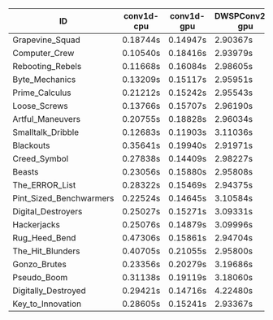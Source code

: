 |ID|conv1d-cpu|conv1d-gpu|DWSPConv2D-gpu|gemm-gpu|avg|
|-|-|-|-|-|-|
|Grapevine_Squad|0.18744s|0.14947s|2.90367s|1.71913s|1.23993s|
|Computer_Crew|0.10540s|0.18416s|2.93979s|1.73831s|1.24191s|
|Rebooting_Rebels|0.11668s|0.16084s|2.98605s|1.74609s|1.25242s|
|Byte_Mechanics|0.13209s|0.15117s|2.95951s|1.80325s|1.26150s|
|Prime_Calculus|0.21212s|0.15242s|2.95543s|1.75593s|1.26898s|
|Loose_Screws|0.13766s|0.15707s|2.96190s|1.82226s|1.26972s|
|Artful_Maneuvers|0.20755s|0.18828s|2.96034s|1.76604s|1.28055s|
|Smalltalk_Dribble|0.12683s|0.11903s|3.11036s|1.81656s|1.29320s|
|Blackouts|0.35641s|0.19940s|2.91971s|1.73484s|1.30259s|
|Creed_Symbol|0.27838s|0.14409s|2.98227s|1.83114s|1.30897s|
|Beasts|0.23056s|0.15880s|2.95808s|1.93255s|1.32000s|
|The_ERROR_List|0.28322s|0.15469s|2.94375s|1.96053s|1.33555s|
|Pint_Sized_Benchwarmers|0.22524s|0.14645s|3.10584s|1.92007s|1.34940s|
|Digital_Destroyers|0.25027s|0.15271s|3.09331s|1.93521s|1.35788s|
|Hackerjacks|0.25076s|0.14879s|3.09996s|1.95061s|1.36253s|
|Rug_Heed_Bend|0.47306s|0.15861s|2.94704s|1.90210s|1.37020s|
|The_Hit_Blunders|0.40705s|0.21055s|2.95800s|1.91775s|1.37334s|
|Gonzo_Brutes|0.23356s|0.20279s|3.19686s|1.99008s|1.40582s|
|Pseudo_Boom|0.31138s|0.19119s|3.18060s|1.98409s|1.41681s|
|Digitally_Destroyed|0.29421s|0.14716s|4.22480s|2.44865s|1.77870s|
|Key_to_Innovation|0.28605s|0.15241s|2.93367s|infs|infs|
